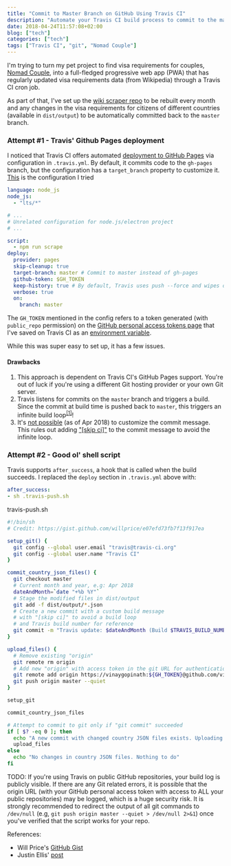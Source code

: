 ```yaml
---
title: "Commit to Master Branch on GitHub Using Travis CI"
description: "Automate your Travis CI build process to commit to the master branch of your repo on Git/GitHub"
date: 2018-04-24T11:57:08+02:00
blog: ["tech"]
categories: ["tech"]
tags: ["Travis CI", "git", "Nomad Couple"]
---
```


I'm trying to turn my pet project to find visa requirements for couples, [Nomad Couple](https://nomadcouple.vinaygopinath.me), into a full-fledged progressive web app (PWA) that has regularly updated visa requirements data (from Wikipedia) through a Travis CI cron job.

As part of that, I've set up the [wiki scraper repo](https://github.com/vinaygopinath/visa-req-wiki-scraper) to be rebuilt every month and any changes in the visa requirements for citizens of different countries (available in `dist/output`) to be automatically committed back to the `master` branch.

### Attempt #1 - Travis' Github Pages deployment

I noticed that Travis CI offers automated [deployment to GitHub Pages](https://docs.travis-ci.com/user/deployment/pages/) via configuration in `.travis.yml`. By default, it commits code to the `gh-pages` branch, but the configuration has a `target_branch` property to customize it. [This](https://github.com/vinaygopinath/visa-req-wiki-scraper/blob/698b7617bbc4ba2382efe57f263c428a5a685c87/.travis.yml) is the configuration I tried

```yaml
language: node_js
node_js:
  - "lts/*"

# ...
# Unrelated configuration for node.js/electron project
# ...

script:
  - npm run scrape
deploy:
  provider: pages
  skip-cleanup: true
  target-branch: master # Commit to master instead of gh-pages
  github-token: $GH_TOKEN
  keep-history: true # By default, Travis uses push --force and wipes out commit history
  verbose: true
  on:
    branch: master
```

The `GH_TOKEN` mentioned in the config refers to a token generated (with `public_repo` permission) on the [GitHub personal access tokens page](https://github.com/settings/tokens) that I've saved on Travis CI as an [environment variable](https://docs.travis-ci.com/user/environment-variables#Defining-Variables-in-Repository-Settings).

While this was super easy to set up, it has a few issues.

#### Drawbacks

1. This approach is dependent on Travis CI's GitHub Pages support. You're out of luck if you're using a different Git hosting provider or your own Git server.
2. Travis listens for commits on the `master` branch and triggers a build. Since the commit at build time is pushed back to `master`, this triggers an infinite build loop<sup>[[1]](https://github.com/travis-ci/travis-ci/issues/9329)</sup>!
3. It's [not possible](https://github.com/travis-ci/travis-ci/issues/9287) (as of Apr 2018) to customize the commit message. This rules out adding ["[skip ci]"](https://docs.travis-ci.com/user/customizing-the-build#Skipping-a-build) to the commit message to avoid the infinite loop.

### Attempt #2 - Good ol' shell script

Travis supports `after_success`, a hook that is called when the build succeeds. I replaced the `deploy` section in `.travis.yml` above with:

```yaml
after_success:
- sh .travis-push.sh
```

travis-push.sh
```bash
#!/bin/sh
# Credit: https://gist.github.com/willprice/e07efd73fb7f13f917ea

setup_git() {
  git config --global user.email "travis@travis-ci.org"
  git config --global user.name "Travis CI"
}

commit_country_json_files() {
  git checkout master
  # Current month and year, e.g: Apr 2018
  dateAndMonth=`date "+%b %Y"`
  # Stage the modified files in dist/output
  git add -f dist/output/*.json
  # Create a new commit with a custom build message
  # with "[skip ci]" to avoid a build loop
  # and Travis build number for reference
  git commit -m "Travis update: $dateAndMonth (Build $TRAVIS_BUILD_NUMBER)" -m "[skip ci]"
}

upload_files() {
  # Remove existing "origin"
  git remote rm origin
  # Add new "origin" with access token in the git URL for authentication
  git remote add origin https://vinaygopinath:${GH_TOKEN}@github.com/vinaygopinath/visa-req-wiki-scraper.git > /dev/null 2>&1
  git push origin master --quiet
}

setup_git

commit_country_json_files

# Attempt to commit to git only if "git commit" succeeded
if [ $? -eq 0 ]; then
  echo "A new commit with changed country JSON files exists. Uploading to GitHub"
  upload_files
else
  echo "No changes in country JSON files. Nothing to do"
fi
```

TODO: If you're using Travis on public GitHub repositories, your build log is publicly visible. If there are any Git related errors, it is possible that the origin URL (with your GitHub personal access token with access to ALL your public repositories) may be logged, which is a huge security risk. It is strongly recommended to redirect the output of all git commands to `/dev/null` (e.g, `git push origin master --quiet > /dev/null 2>&1`) once you've verified that the script works for your repo.

References:

* Will Price's [GitHub Gist](https://gist.github.com/willprice/e07efd73fb7f13f917ea)
* Justin Ellis' [post](https://jellis18.github.io/post/2017-12-03-continuous-integration-hugo/)